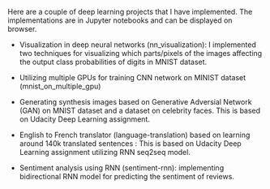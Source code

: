 Here are a couple of deep learning projects that I have implemented. The implementations are in Jupyter notebooks and can be displayed on browser.

+ Visualization in deep neural networks (nn_visualization): I implemented two techniques for visualizing which parts/pixels of the images affecting the output class probabilities of digits in MNIST dataset.

+ Utilizing multiple GPUs for training CNN network on MINIST dataset (mnist_on_multiple_gpu)

+ Generating synthesis images based on Generative Adversial Network (GAN) on MNIST dataset and a dataset on celebrity faces. This is based on Udacity Deep Learning assignment.

+ English to French translator (language-translation) based on learning around 140k translated sentences : This is based on Udacity Deep Learning assignment utilizing RNN seq2seq model.  

+ Sentiment analysis using RNN (sentiment-rnn): implementing bidirectional RNN model for predicting the sentiment of reviews.


